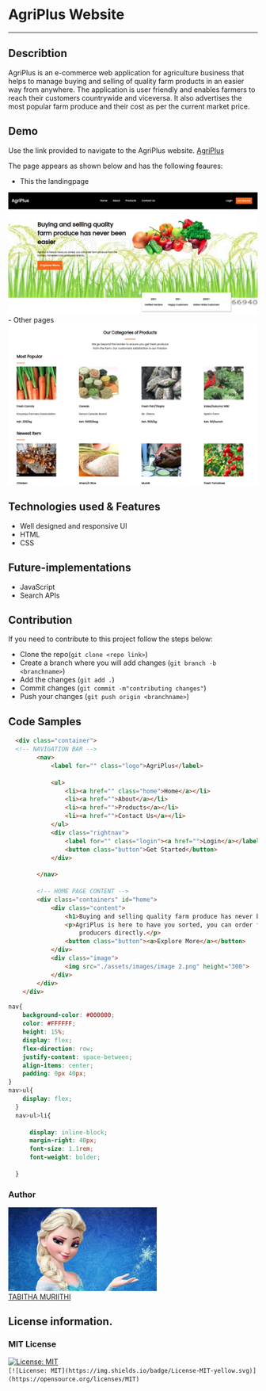 # AgriPlus Website
***

## Describtion
AgriPlus is an e-commerce web application for agriculture business that helps to manage buying and selling of quality farm products in an easier way from anywhere. The application is user friendly and enables farmers to reach their customers countrywide and viceversa. It also advertises the most popular farm produce and their cost as per the current market price.

## Demo
Use the link provided to navigate to the AgriPlus website.
[AgriPlus](https://sheetabz.github.io/AgriPlus-Website/)<br>

The page appears as shown below and has the following feaures:
- This the landingpage
<img src="./assets/images/AgriPage1.png">
- Other pages<br>
<img src="./assets/images/AgiPage2.png">

## Technologies used & Features
- Well designed and responsive UI
- HTML
- CSS

## Future-implementations 
- JavaScript
- Search APIs

## Contribution
If you need to contribute to this project follow the steps below:<br>
- Clone the repo(`git clone <repo link>`)
- Create a branch where you will add changes (`git branch -b <branchname>`)
- Add the changes (`git add .`)
- Commit changes (`git commit -m"contributing changes"`)
- Push your changes (`git push origin <branchname>`)

## Code Samples
```Html
  <div class="container">
  <!-- NAVIGATION BAR -->
        <nav>
            <label for="" class="logo">AgriPlus</label>
        
            <ul>
                <li><a href="" class="home">Home</a></li>
                <li><a href="">About</a></li>
                <li><a href="">Products</a></li>
                <li><a href="">Contact Us</a></li>
            </ul>
            <div class="rightnav">
                <label for="" class="login"><a href="">Login</a></label>
                <button class="button">Get Started</button>
            </div>
        
        </nav>

        <!-- HOME PAGE CONTENT -->
        <div class="containers" id="home">
            <div class="content">
                <h1>Buying and selling quality farm produce has never been easier</h1>
                <p>AgriPlus is here to have you sorted, you can order farm produce from the farmers, harvesters and
                    producers directly.</p>
                <button class="button"><a>Explore More</a></button>
            </div>
            <div class="image">
                <img src="./assets/images/image 2.png" height="300">
            </div>
        </div>
    </div>
```
```Css
nav{
    background-color: #000000;
    color: #FFFFFF;
    height: 15%;
    display: flex;
    flex-direction: row;
    justify-content: space-between;
    align-items: center;
    padding: 0px 40px;
}
nav>ul{
    display: flex;
  }
  nav>ul>li{
      
      display: inline-block;
      margin-right: 40px;
      font-size: 1.1rem;
      font-weight: bolder;
  
  }
```
### Author
[<img src="./assets/images/profile2.jpg" width="300px">](https://github.com/SheeTabz)<br>
[TABITHA MURIITHI](https://github.com/SheeTabz)

## License information.
### MIT License
[![License: MIT](https://img.shields.io/badge/License-MIT-yellow.svg)](https://opensource.org/licenses/MIT)  
`[![License: MIT](https://img.shields.io/badge/License-MIT-yellow.svg)](https://opensource.org/licenses/MIT)`

